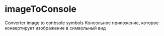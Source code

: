 # imageToConsole
Converter image to conbsole symbols
Консольное приложение, которое конвертирует изображение в символьный вид

